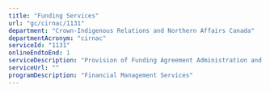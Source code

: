```yaml
---
title: "Funding Services"
url: "gc/cirnac/1131"
department: "Crown-Indigenous Relations and Northern Affairs Canada"
departmentAcronym: "cirnac"
serviceId: "1131"
onlineEndtoEnd: 1
serviceDescription: "Provision of Funding Agreement Administration and Management."
serviceUrl: ""
programDescription: "Financial Management Services"
---
```


